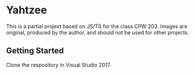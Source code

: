 # Yahtzee

This is a partial projext based on JS/TS for the class CPW 203. Images are original, produced by the author, and should not be used for other projects.

## Getting Started
Clone the respository in Visual Studio 2017.
